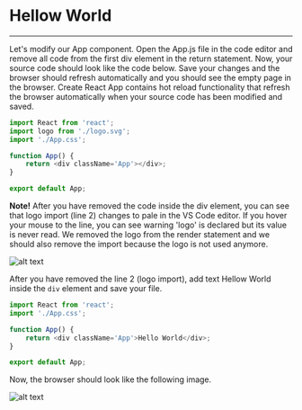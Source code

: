 # Hellow World

---

Let's modify our App component. Open the App.js file in the code editor and remove all code from the first div element in the return statement. Now, your source code should look like the code below. Save your changes and the browser should refresh automatically and you should see the empty page in the browser. Create React App contains hot reload functionality that refresh the browser automatically when your source code has been modified and saved.

```javascript
import React from 'react';
import logo from './logo.svg';
import './App.css';

function App() {
	return <div className='App'></div>;
}

export default App;
```

**Note!** After you have removed the code inside the div element, you can see that logo import (line 2) changes to pale in the VS Code editor. If you hover your mouse to the line, you can see warning 'logo' is declared but its value is never read. We removed the logo from the render statement and we should also remove the import because the logo is not used anymore.

![alt text](https://vw4.viope.com/content/f291e5c33c58690b4f4d7e169eb527e8c0039166/logoWarning.png)

After you have removed the line 2 (logo import), add text Hellow World inside the `div` element and save your file.

```javascript
import React from 'react';
import './App.css';

function App() {
	return <div className='App'>Hello World</div>;
}

export default App;
```

Now, the browser should look like the following image.

![alt text](https://vw4.viope.com/content/f291e5c33c58690b4f4d7e169eb527e8c0039166/HelloWorldComponent.PNG)
